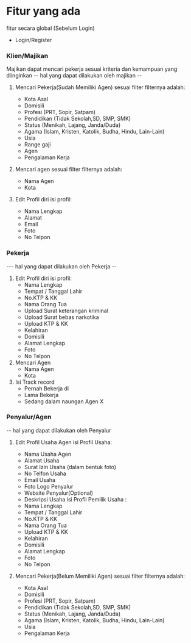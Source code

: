 # **Fitur yang ada**

fitur secara global (Sebelum Login)
   - Login/Register

### Klien/Majikan
Majikan dapat mencari pekerja sesuai kriteria dan kemampuan yang diinginkan
-- hal yang dapat dilakukan oleh majikan --
1. Mencari Pekerja(Sudah Memiliki Agen) sesuai filter
   filternya adalah:
   - Kota Asal
   - Domisili
   - Profesi (PRT, Sopir, Satpam)
   - Pendidikan (Tidak Sekolah,SD, SMP, SMK)
   - Status (Menikah, Lajang, Janda/Duda)
   - Agama (Islam, Kristen, Katolik, Budha, Hindu, Lain-Lain)
   - Usia
   - Range gaji
   - Agen
   - Pengalaman Kerja
   
2. Mencari agen sesuai filter
   filternya adalah:
      - Nama Agen
      - Kota
3. Edit Profil diri
  isi profil:
     - Nama Lengkap
     - Alamat
     - Email
     - Foto
     - No Telpon
     
     
### Pekerja
--- hal yang dapat dilakukan oleh Pekerja --
1. Edit Profil diri
  isi profil:
     - Nama Lengkap
     - Tempat / Tanggal Lahir
     - No.KTP & KK
     - Nama Orang Tua
     - Upload Surat keterangan kriminal
     - Upload Surat bebas narkotika
     - Upload KTP & KK
     - Kelahiran
     - Domisili
     - Alamat Lengkap
     - Foto
     - No Telpon
2. Mencari Agen
     - Nama Agen
     - Kota
3. Isi Track record
     - Pernah Bekerja di
     - Lama Bekerja
     - Sedang dalam naungan Agen X


### Penyalur/Agen
-- hal yang dapat dilakukan oleh Penyalur
1. Edit Profil Usaha Agen
   isi Profil Usaha:
      - Nama Usaha Agen
      - Alamat Usaha
      - Surat Izin Usaha (dalam bentuk foto)
      - No Telfon Usaha
      - Email Usaha
      - Foto Logo Penyalur
      - Website Penyalur(Optional)
      - Deskripsi Usaha
   isi Profil Pemilik Usaha :
     - Nama Lengkap
     - Tempat / Tanggal Lahir
     - No.KTP & KK
     - Nama Orang Tua
     - Upload KTP & KK
     - Kelahiran
     - Domisili
     - Alamat Lengkap
     - Foto
     - No Telpon

2. Mencari Pekerja(Belum Memiliki Agen) sesuai filter
   filternya adalah:
   - Kota Asal
   - Domisili
   - Profesi (PRT, Sopir, Satpam)
   - Pendidikan (Tidak Sekolah,SD, SMP, SMK)
   - Status (Menikah, Lajang, Janda/Duda)
   - Agama (Islam, Kristen, Katolik, Budha, Hindu, Lain-Lain)
   - Usia
   - Pengalaman Kerja

